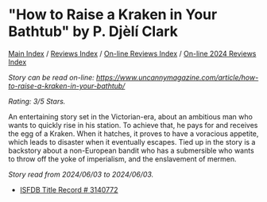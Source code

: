 # "How to Raise a Kraken in Your Bathtub" by P. Djèlí Clark

[Main Index](../../../README.md) / [Reviews Index](../../README.md) / [On-line Reviews Index](../README.md) / [On-line 2024 Reviews Index](README.md)

*Story can be read on-line: <https://www.uncannymagazine.com/article/how-to-raise-a-kraken-in-your-bathtub/>*

*Rating: 3/5 Stars.*

An entertaining story set in the Victorian-era, about an ambitious man who wants to quickly rise in his station. To achieve that, he pays for and receives the egg of a Kraken. When it hatches, it proves to have a voracious appetite, which leads to disaster when it eventually escapes. Tied up in the story is a backstory about a non-European bandit who has a submersible who wants to throw off the yoke of imperialism, and the enslavement of mermen.

*Story read from 2024/06/03 to 2024/06/03.*

- [ISFDB Title Record # 3140772](https://www.isfdb.org/cgi-bin/title.cgi?3140772)

